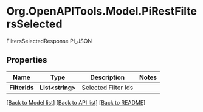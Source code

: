 # Org.OpenAPITools.Model.PiRestFiltersSelected
FiltersSelectedResponse PI_JSON

## Properties

Name | Type | Description | Notes
------------ | ------------- | ------------- | -------------
**FilterIds** | **List&lt;string&gt;** | Selected Filter Ids | 

[[Back to Model list]](../README.md#documentation-for-models) [[Back to API list]](../README.md#documentation-for-api-endpoints) [[Back to README]](../README.md)

